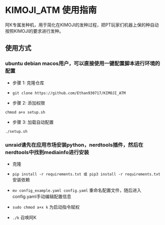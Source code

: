 # KIMOJI_ATM 使用指南

阿K专属发种机，用于简化在KIMOJI的发种过程，把PT玩家们机器上保的种自动按照KIMOJI的要求进行发种。

## 使用方式

### ubuntu debian macos用户，可以直接使用一键配置脚本进行环境的配置

* 步骤 1: 克隆仓库

* `git clone https://github.com/Ethan930717/KIMOJI_ATM
`
* 步骤 2: 添加权限

`chmod a+x setup.sh
`
* 步骤 3: 加载自动配置

`./setup.sh
`
### unraid请先在应用市场安装python，nerdtools插件，然后在nerdtools中找到mediainfo进行安装

*  克隆

* `pip install -r requirements.txt 或 pip3 install -r requirements.txt` 安装依赖

* `mv config_example.yaml config.yaml` 重命名配置文件，随后进入config.yaml手动编辑配置信息

* `sudo chmod a+x k` 为启动指令赋权

* `./k` 召唤阿K


